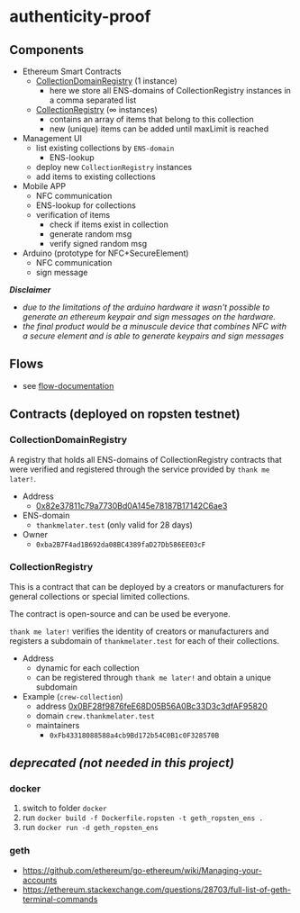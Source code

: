 # authenticity-proof

## Components
* Ethereum Smart Contracts
    * [CollectionDomainRegistry](management-ui/contracts/CollectionDomainRegistry.sol) (1 instance)
        * here we store all ENS-domains of CollectionRegistry instances in a comma separated list
    * [CollectionRegistry](management-ui/contracts/CollectionRegistry.sol) (∞ instances)
        * contains an array of items that belong to this collection
        * new (unique) items can be added until maxLimit is reached
* Management UI
    * list existing collections by `ENS-domain`
        * ENS-lookup
    * deploy new `CollectionRegistry` instances
    * add items to existing collections
* Mobile APP
    * NFC communication
    * ENS-lookup for collections
    * verification of items
        * check if items exist in collection
        * generate random msg
        * verify signed random msg
* Arduino (prototype for NFC+SecureElement)
    * NFC communication
    * sign message

***Disclaimer***

* *due to the limitations of the arduino hardware it wasn't possible to generate an ethereum keypair and sign messages on the hardware.*
* *the final product would be a minuscule device that combines NFC with a secure element and is able to generate keypairs and sign messages*

## Flows
* see [flow-documentation](documentation)

## Contracts (deployed on ropsten testnet)

### CollectionDomainRegistry
A registry that holds all ENS-domains of CollectionRegistry contracts that were verified and registered through the service provided by `thank me later!`.

* Address
    * [0x82e37811c79a7730Bd0A145e78187B17142C6ae3](https://ropsten.etherscan.io/address/0x82e37811c79a7730Bd0A145e78187B17142C6ae3)
* ENS-domain
    * `thankmelater.test` (only valid for 28 days)
* Owner
    * `0xba2B7F4ad1B692da08BC4389faD27Db586EE03cF`

### CollectionRegistry
This is a contract that can be deployed by a creators or manufacturers for general collections or special limited collections.

The contract is open-source and can be used be everyone.

`thank me later!` verifies the identity of creators or manufacturers and registers a subdomain of `thankmelater.test` for each of their collections.

* Address
    * dynamic for each collection
    * can be registered through `thank me later!` and obtain a unique subdomain
* Example (`crew-collection`)
    * address [0x0BF28f9876feE68D05B56A0Bc33D3c3dfAF95820](https://ropsten.etherscan.io/address/0x0bf28f9876fee68d05b56a0bc33d3c3dfaf95820)
    * domain `crew.thankmelater.test`
    * maintainers
        * `0xFb43318088588a4cb9Bd172b54C0B1c0F328570B`

## *deprecated (not needed in this project)*
### docker 
1. switch to folder `docker`
2. run `docker build -f Dockerfile.ropsten -t geth_ropsten_ens .`
3. run `docker run -d geth_ropsten_ens`

### geth
* https://github.com/ethereum/go-ethereum/wiki/Managing-your-accounts
* https://ethereum.stackexchange.com/questions/28703/full-list-of-geth-terminal-commands